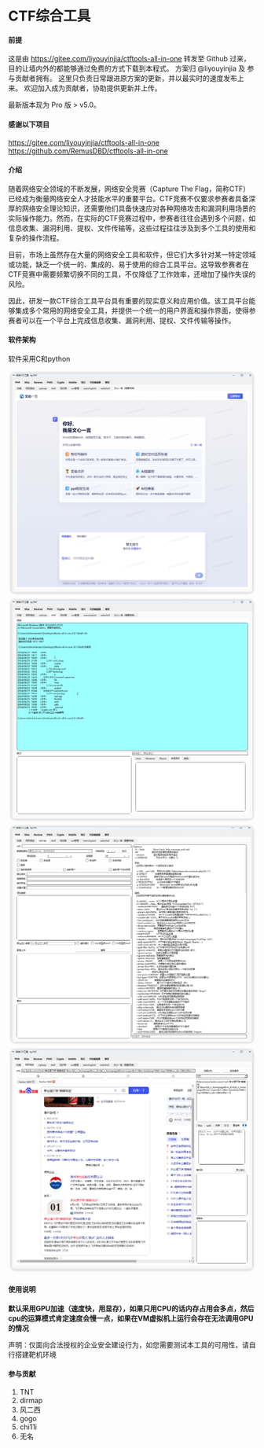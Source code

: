 # CTF综合工具

#### 前提
这是由 https://gitee.com/liyouyinjia/ctftools-all-in-one 转发至 Github 过来，
目的让墙内外的都能够通过免费的方式下载到本程式。
方案归 @liyouyinjia 及 参与贡献者拥有。
这里只负责日常跟进原方案的更新，并以最实时的速度发布上来。
欢迎加入成为贡献者，协助提供更新并上传。

最新版本现为 Pro 版 > v5.0。

#### 感谢以下项目
https://gitee.com/liyouyinjia/ctftools-all-in-one
https://github.com/RemusDBD/ctftools-all-in-one

#### 介绍
随着网络安全领域的不断发展，网络安全竞赛（Capture The Flag，简称CTF）已经成为衡量网络安全人才技能水平的重要平台。CTF竞赛不仅要求参赛者具备深厚的网络安全理论知识，还需要他们具备快速应对各种网络攻击和漏洞利用场景的实际操作能力。然而，在实际的CTF竞赛过程中，参赛者往往会遇到多个问题，如信息收集、漏洞利用、提权、文件传输等，这些过程往往涉及到多个工具的使用和复杂的操作流程。

目前，市场上虽然存在大量的网络安全工具和软件，但它们大多针对某一特定领域或功能，缺乏一个统一的、集成的、易于使用的综合工具平台。这导致参赛者在CTF竞赛中需要频繁切换不同的工具，不仅降低了工作效率，还增加了操作失误的风险。

因此，研发一款CTF综合工具平台具有重要的现实意义和应用价值。该工具平台能够集成多个常用的网络安全工具，并提供一个统一的用户界面和操作界面，使得参赛者可以在一个平台上完成信息收集、漏洞利用、提权、文件传输等操作。
#### 软件架构
软件采用C和python

![输入图片说明](imagesimage1.png)
![输入图片说明](imagesimage2.png)
![输入图片说明](imagesimage3.png)
![输入图片说明](imagesimage4.png)
#### 使用说明
 **默认采用GPU加速（速度快，用显存），如果只用CPU的话内存占用会多点，然后cpu的运算模式肯定速度会慢一点，如果在VM虚拟机上运行会存在无法调用GPU的情况** 

声明：仅面向合法授权的企业安全建设行为，如您需要测试本工具的可用性，请自行搭建靶机环境

#### 参与贡献

1.  TNT
2.  dirmap
3.  风二西
4.  gogo
5.  chi11i
6.  无名




